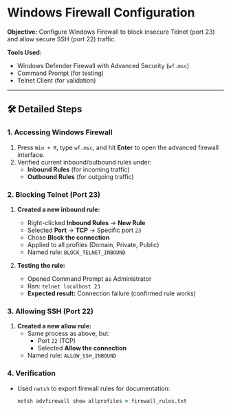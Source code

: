 # Windows Firewall Configuration

**Objective:** Configure Windows Firewall to block insecure Telnet (port 23) and allow secure SSH (port 22) traffic.

**Tools Used:**
- Windows Defender Firewall with Advanced Security (`wf.msc`)
- Command Prompt (for testing)
- Telnet Client (for validation)

---

## 🛠️ Detailed Steps

### 1. Accessing Windows Firewall
1. Press `Win + R`, type `wf.msc`, and hit **Enter** to open the advanced firewall interface.
2. Verified current inbound/outbound rules under:
   - **Inbound Rules** (for incoming traffic)
   - **Outbound Rules** (for outgoing traffic)

### 2. Blocking Telnet (Port 23)
1. **Created a new inbound rule:**
   - Right-clicked **Inbound Rules** → **New Rule**
   - Selected **Port** → **TCP** → Specific port `23`
   - Chose **Block the connection**
   - Applied to all profiles (Domain, Private, Public)
   - Named rule: `BLOCK_TELNET_INBOUND`

2. **Testing the rule:**
   - Opened Command Prompt as Administrator
   - Ran: `telnet localhost 23`
   - **Expected result:** Connection failure (confirmed rule works)

### 3. Allowing SSH (Port 22)
1. **Created a new allow rule:**
   - Same process as above, but:
     - Port `22` (TCP)
     - Selected **Allow the connection**
   - Named rule: `ALLOW_SSH_INBOUND`

### 4. Verification
- Used `netsh` to export firewall rules for documentation:
  ```cmd
  netsh advfirewall show allprofiles > firewall_rules.txt
